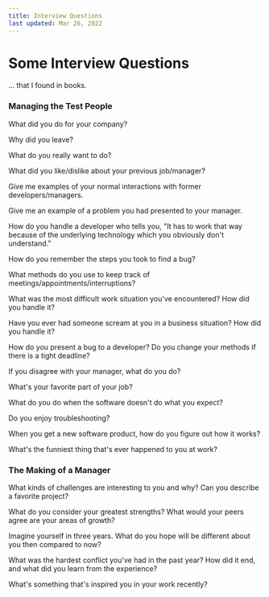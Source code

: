 ```yaml
---
title: Interview Questions
last updated: Mar 26, 2022
---
```


# Some Interview Questions

... that I found in books.


### Managing the Test People

What did you do for your company?

Why did you leave?

What do you really want to do?

What did you like/dislike about your previous job/manager?

Give me examples of your normal interactions with former developers/managers.

Give me an example of a problem you had presented to your manager.

How do you handle a developer who tells you, "It has to work that way because of the underlying technology which you obviously don't understand."

How do you remember the steps you took to find a bug?

What methods do you use to keep track of meetings/appointments/interruptions?

What was the most difficult work situation you've encountered? How did you handle it?

Have you ever had someone scream at you in a business situation? How did you handle it?

How do you present a bug to a developer? Do you change your methods if there is a tight deadline?

If you disagree with your manager, what do you do?

What's your favorite part of your job?

What do you do when the software doesn't do what you expect?

Do you enjoy troubleshooting?

When you get a new software product, how do you figure out how it works?

What's the funniest thing that's ever happened to you at work?


### The Making of a Manager

What kinds of challenges are interesting to you and why? Can you describe a favorite project?

What do you consider your greatest strengths? What would your peers agree are your areas of growth?

Imagine yourself in three years. What do you hope will be different about you then compared to now?

What was the hardest conflict you've had in the past year? How did it end, and what did you learn from the experience?

What's something that's inspired you in your work recently?
